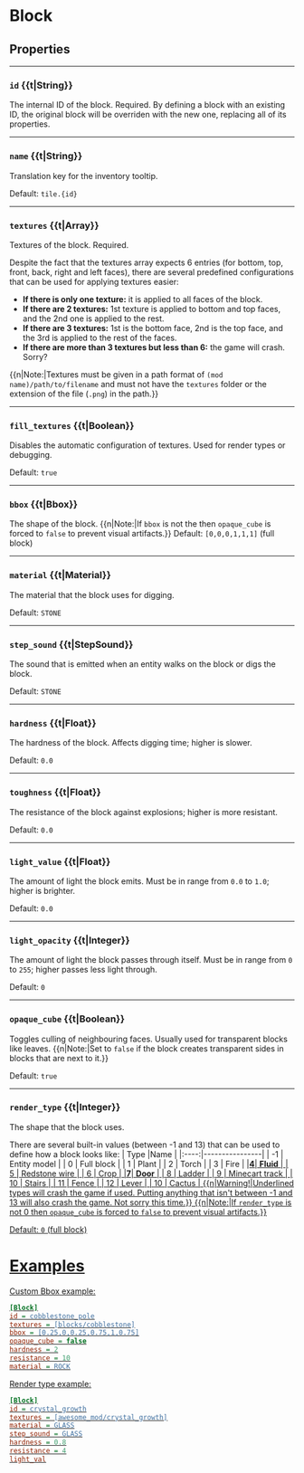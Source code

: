# Block

## Properties

---

### `id` {{t|String}}
The internal ID of the block. Required.
By defining a block with an existing ID, the original block will be overriden with the new one, replacing all of its properties.

---
### `name` {{t|String}}
Translation key for the inventory tooltip.

Default: `tile.{id}`

---

### `textures` {{t|Array}}
Textures of the block. Required.

Despite the fact that the textures array expects 6 entries (for bottom, top, front, back, right and left faces), there are several predefined configurations that can be used for applying textures easier:
- **If there is only one texture:** it is applied to all faces of the block.
- **If there are 2 textures:** 1st texture is applied to bottom and top faces, and the 2nd one is applied to the rest.
- **If there are 3 textures:** 1st is the bottom face, 2nd is the top face, and the 3rd is applied to the rest of the faces.
- **If there are more than 3 textures but less than 6:** the game will crash. Sorry?

{{n|Note:|Textures must be given in a path format of `(mod name)/path/to/filename` and must not have the `textures` folder or the extension of the file (`.png`) in the path.}}

---

### `fill_textures` {{t|Boolean}}
Disables the automatic configuration of textures.
Used for render types or debugging.

Default: `true`

---

### `bbox` {{t|Bbox}}
The shape of the block.
{{n|Note:|If `bbox` is not the then `opaque_cube` is forced to `false` to prevent visual artifacts.}}
Default: `[0,0,0,1,1,1]` (full block)

---

### `material` {{t|Material}}
The material that the block uses for digging.

Default: `STONE`

---

### `step_sound` {{t|StepSound}}
The sound that is emitted when an entity walks on the block or digs the block.

Default: `STONE`

---

### `hardness` {{t|Float}}
The hardness of the block. 
Affects digging time; higher is slower.

Default: `0.0`

---

### `toughness` {{t|Float}}
The resistance of the block against explosions; higher is more resistant.

Default: `0.0`

---

### `light_value` {{t|Float}}
The amount of light the block emits.
Must be in range from `0.0` to `1.0`; higher is brighter.

Default: `0.0`

---

### `light_opacity` {{t|Integer}}
The amount of light the block passes through itself.
Must be in range from `0` to `255`; higher passes less light through.

Default: `0`

---

### `opaque_cube` {{t|Boolean}}
Toggles culling of neighbouring faces.
Usually used for transparent blocks like leaves.
{{n|Note:|Set to `false` if the block creates transparent sides in blocks that are next to it.}}

Default: `true`

---

### `render_type` {{t|Integer}}
The shape that the block uses.

There are several built-in values (between -1 and 13) that can be used to define how a block looks like:
| Type |Name			|
|:----:|----------------|
|  -1  | Entity model	|
|   0  | Full block		|
|   1  | Plant		 	|
|   2  | Torch		 	|
|   3  | Fire		 	|
|<u>**4**<u/>| <u>**Fluid**<u/>		|
|   5  | Redstone wire	|
|   6  | Crop		 	|
|<u>**7**<u/>| <u>**Door**<u/>		|
|   8  | Ladder			|
|   9  | Minecart track |
|  10  | Stairs			|
|  11  | Fence		 	|
|  12  | Lever		 	|
|  10  | Cactus			|
{{n|Warning!|Underlined types will crash the game if used.
Putting anything that isn't between -1 and 13 will also crash the game. Not sorry this time.}}
{{n|Note:|If `render_type` is not 0 then `opaque_cube` is forced to `false` to prevent visual artifacts.}}

Default: `0` (full block)

# Examples

Custom Bbox example:
```ini
[Block]
id = cobblestone_pole
textures = [blocks/cobblestone]
bbox = [0.25,0,0.25,0.75,1,0.75]
opaque_cube = false
hardness = 2
resistance = 10
material = ROCK
```
Render type example:
```ini
[Block]
id = crystal_growth
textures = [awesome_mod/crystal_growth]
material = GLASS
step_sound = GLASS
hardness = 0.8
resistance = 4
light_val
```